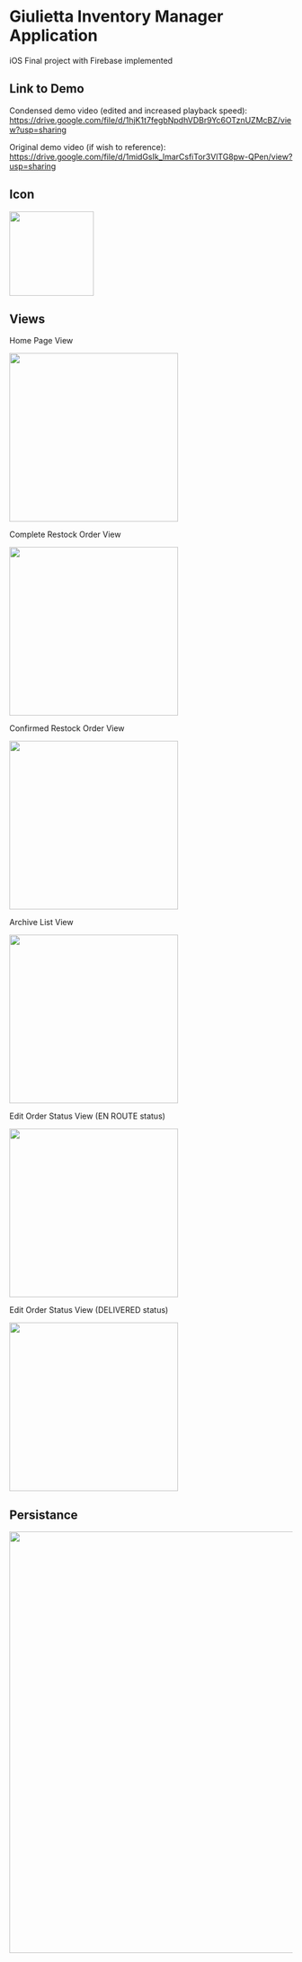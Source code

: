 # Giulietta Inventory Manager Application
iOS Final project with Firebase implemented

## Link to Demo

Condensed demo video (edited and increased playback speed): https://drive.google.com/file/d/1hjK1t7fegbNpdhVDBr9Yc6OTznUZMcBZ/view?usp=sharing

Original demo video (if wish to reference): https://drive.google.com/file/d/1midGsIk_lmarCsfiTor3VlTG8pw-QPen/view?usp=sharing

## Icon

<img src="https://github.com/Iantomasi/GiuliettaInventoryManager/assets/77695020/28c723ae-0c16-4519-9102-b1882810068a" width="150">


## Views

Home Page View

<img src="https://github.com/Iantomasi/GiuliettaInventoryManager/assets/77695020/7ea1f8cb-c521-413e-9d84-99b13dc67f87" width="300">

Complete Restock Order View

<img src="https://github.com/Iantomasi/GiuliettaInventoryManager/assets/77695020/c9a86ff8-d99d-4e46-bb92-2b8f4b401e5c" width="300">

Confirmed Restock Order View

<img src="https://github.com/Iantomasi/GiuliettaInventoryManager/assets/77695020/233a0357-af79-40f7-b63e-32494a3aacf8" width="300">

Archive List View

<img src="https://github.com/Iantomasi/GiuliettaInventoryManager/assets/77695020/07dc6356-d1a0-404a-82b7-3569a2fb8546" width="300">

Edit Order Status View (EN ROUTE status)

<img src="https://github.com/Iantomasi/GiuliettaInventoryManager/assets/77695020/cde5468f-c157-47df-a919-c8cc9982a68c" width="300">

Edit Order Status View (DELIVERED status)

<img src="https://github.com/Iantomasi/GiuliettaInventoryManager/assets/77695020/385a1c48-5d1a-4a18-ad5c-7dcb9eae767f" width="300">

## Persistance

<img src="https://github.com/Iantomasi/GiuliettaInventoryManager/assets/77695020/a3ca2bc3-f54b-460c-80f2-dc300ca1c285" width="750">


